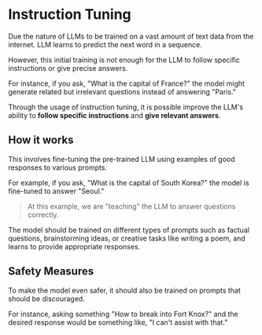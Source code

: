 # Instruction Tuning

Due the nature of LLMs to be trained on a vast amount of text data from the internet. LLM learns to predict the next word in a sequence.

However, this initial training is not enough for the LLM to follow specific instructions or give precise answers.

For instance, if you ask, "What is the capital of France?" the model might generate related but irrelevant questions instead of answering "Paris."

Through the usage of instruction tuning, it is possible improve the LLM's ability to **follow specific instructions** and **give relevant answers**.

## How it works

This involves fine-tuning the pre-trained LLM using examples of good responses to various prompts.

For example, if you ask, "What is the capital of South Korea?" the model is fine-tuned to answer "Seoul."

> At this example, we are "teaching" the LLM to answer questions correctly.

The model should be trained on different types of prompts such as factual questions, brainstorming ideas, or creative tasks like writing a poem, and learns to provide appropriate responses.

## Safety Measures

To make the model even safer, it should also be trained on prompts that should be discouraged.

For instance, asking something "How to break into Fort Knox?" and the desired response would be something like, "I can't assist with that."